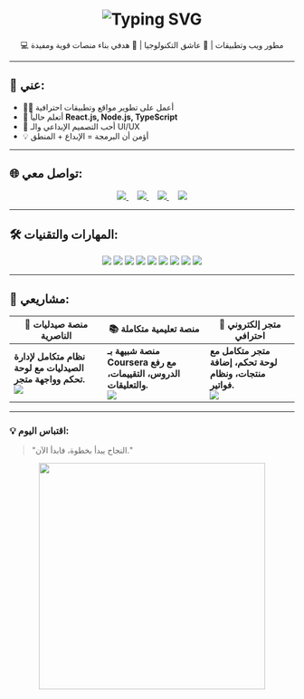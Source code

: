 <h1 align="center">
  <img src="https://readme-typing-svg.herokuapp.com?size=35&color=00C4FF&center=true&vCenter=true&width=600&lines=أهلاً+بيك" alt="Typing SVG" />
</h1>

<p align="center">
  💻 مطور ويب وتطبيقات | 🚀 عاشق التكنولوجيا | 🎯 هدفي بناء منصات قوية ومفيدة
</p>

---

## 🌟 عني:
- 🧑‍💻 أعمل على تطوير مواقع وتطبيقات احترافية  
- 🌱 أتعلم حالياً **React.js, Node.js, TypeScript**  
- 🎨 أحب التصميم الإبداعي والـ UI/UX  
- 💡 أؤمن أن البرمجة = الإبداع + المنطق  

---

## 🌐 تواصل معي:

<p align="center">
  <a href="https://teammohaned.com">
    <img src="https://img.shields.io/badge/Website-Visit-brightgreen?style=for-the-badge" />
  </a>
  &nbsp;&nbsp;&nbsp;
  <a href="https://wa.me/201119233458">
    <img src="https://img.shields.io/badge/WhatsApp-Chat-green?style=for-the-badge&logo=whatsapp" />
  </a>
  &nbsp;&nbsp;&nbsp;
  <a href="https://www.youtube.com/@YOUR_CHANNEL">
    <img src="https://img.shields.io/badge/YouTube-Subscribe-red?style=for-the-badge&logo=youtube" />
  </a>
  &nbsp;&nbsp;&nbsp;
  <a href="https://www.tiktok.com/@YOUR_USERNAME">
    <img src="https://img.shields.io/badge/TikTok-Follow-black?style=for-the-badge&logo=tiktok" />
  </a>
</p>

---

## 🛠 المهارات والتقنيات:

<p align="center">
  <img src="https://img.shields.io/badge/HTML5-E34F26?style=for-the-badge&logo=html5&logoColor=white" />
  <img src="https://img.shields.io/badge/CSS3-1572B6?style=for-the-badge&logo=css3&logoColor=white" />
  <img src="https://img.shields.io/badge/JavaScript-F7DF1E?style=for-the-badge&logo=javascript&logoColor=black" />
  <img src="https://img.shields.io/badge/TypeScript-007ACC?style=for-the-badge&logo=typescript&logoColor=white" />
  <img src="https://img.shields.io/badge/React-20232A?style=for-the-badge&logo=react&logoColor=61DAFB" />
  <img src="https://img.shields.io/badge/Node.js-43853D?style=for-the-badge&logo=node.js&logoColor=white" />
  <img src="https://img.shields.io/badge/PHP-777BB4?style=for-the-badge&logo=php&logoColor=white" />
  <img src="https://img.shields.io/badge/Python-3776AB?style=for-the-badge&logo=python&logoColor=white" />
  <img src="https://img.shields.io/badge/C++-00599C?style=for-the-badge&logo=c%2B%2B&logoColor=white" />
</p>

---

## 🚀 مشاريعي:

<div align="center">

| 💊 منصة صيدليات الناصرية | 📚 منصة تعليمية متكاملة | 🛒 متجر إلكتروني احترافي |
|---------------------------|---------------------------|---------------------------|
| **نظام متكامل لإدارة الصيدليات مع لوحة تحكم وواجهة متجر.** <br> <a href="https://github.com/TeamM0HANED/pharmacy-project"><img src="https://img.shields.io/badge/GitHub-مشاهدة%20المشروع-black?style=for-the-badge&logo=github" /></a> | **منصة شبيهة بـ Coursera مع رفع الدروس، التقييمات، والتعليقات.** <br> <a href="https://github.com/TeamM0HANED/education-platform"><img src="https://img.shields.io/badge/GitHub-مشاهدة%20المشروع-black?style=for-the-badge&logo=github" /></a> | **متجر متكامل مع لوحة تحكم، إضافة منتجات، ونظام فواتير.** <br> <a href="https://github.com/TeamM0HANED/ecommerce-site"><img src="https://img.shields.io/badge/GitHub-مشاهدة%20المشروع-black?style=for-the-badge&logo=github" /></a> |

</div>

---

### 💡 اقتباس اليوم:
> "النجاح يبدأ بخطوة، فابدأ الآن."

<p align="center">
  <img src="https://media.giphy.com/media/L8K62iTDkzGX6/giphy.gif" width="400" />
</p>
